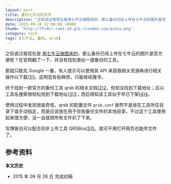 ```yaml
---
layout: post
title: 备份七牛云的文件
description: "之前说过我现在是用七牛云做图床的，那么备份已经上传在七牛云的图片是否方便呢？在官网翻了一下，并没有找到类似一键备份的工具。"
date: 2015-09-26 12:00:00 +0800
thumb: 'http://7fv9cr.com1.z0.glb.clouddn.com/qiniu.png'
category: tech
tags: [七牛云, 备份, qrsb]
---
```


之前说过我现在是 [用七牛云做图床的](/image-hosting.html)，那么备份已经上传在七牛云的图片是否方便呢？在官网翻了一下，并没有找到类似一键备份的工具。

那就只能先 Google 一番，有人提示可以使用其 API 来获取相关资源再进行相关操作以下载[[1]][1]。这明显有些麻烦，只能继续搜寻。

终于找到一款官方的备份工具 qrsb 的相关文档[[2]][2]，但却没找到下载地址；后以工具名搜索很轻松找到下载地址[[3]][3]；而后得知该工具似乎早已下架[[4]][4]。

使用过程中发现很是奇怪，qrsb 的配置文件 `qrsb.conf` 居然不是放在工具所在目录下或手动指定，而是应该放在用于存放备份文件的本地目录，不过这个工具使用起来很方便，没一会就把所有文件扒了下来。

写博客也可以配合同步上传工具 QRSBox[[5]][5]，就可不用打开网页也能传文件了。

## 参考资料

<ol id="refs"></ol>

[1]: http://segmentfault.com/q/1010000000694227/a-1020000000694343 "求七牛下载空间全部文件的方法 - SegmentFault"
[2]: http://developer.qiniu.com/docs/v6/tools/qiniu-backup.html "备份工具 | 七牛云存储"
[3]: http://kb.qiniu.com/5rq9zcs8 "备份工具 Qrsb 的下载及使用 - 七牛云存储"
[4]: http://segmentfault.com/q/1010000003034609 "寻七牛官方提供的备份工具qrsb以及文档 - SegmentFault"
[5]: http://developer.qiniu.com/docs/v6/tools/qrsbox.html "QRSBox 同步工具 | 七牛云存储"

**本文历史**

* 2015 年 09 月 26 日 完成初稿
